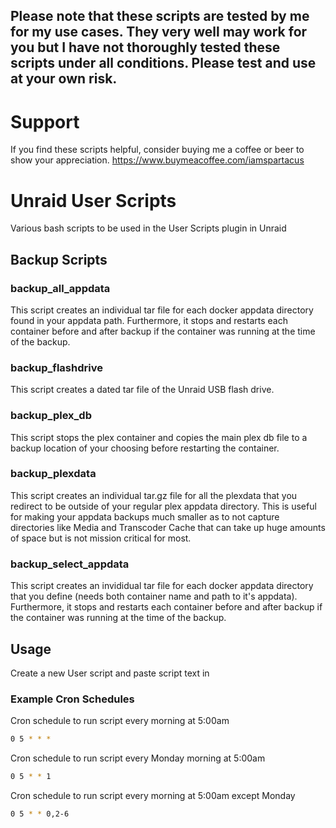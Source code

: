 ## Please note that these scripts are tested by me for my use cases.  They very well may work for you but I have not thoroughly tested these scripts under all conditions.  Please test and use at your own risk.

# Support

If you find these scripts helpful, consider buying me a coffee or beer to show your appreciation.  https://www.buymeacoffee.com/iamspartacus

# Unraid User Scripts

Various bash scripts to be used in the User Scripts plugin in Unraid


## Backup Scripts

### backup_all_appdata

This script creates an individual tar file for each docker appdata directory found in your appdata path.  Furthermore, it stops and restarts each container before and after backup if the container was running at the time of the backup.

### backup_flashdrive

This script creates a dated tar file of the Unraid USB flash drive.

### backup_plex_db

This script stops the plex container and copies the main plex db file to a backup location of your choosing before restarting the container.

### backup_plexdata

This script creates an individual tar.gz file for all the plexdata that you redirect to be outside of your regular plex appdata directory.  This is useful for making your appdata backups much smaller as to not capture directories like Media and Transcoder Cache that can take up huge amounts of space but is not mission critical for most.

### backup_select_appdata

This script creates an invididual tar file for each docker appdata directory that you define (needs both container name and path to it's appdata).  Furthermore, it stops and restarts each container before and after backup if the container was running at the time of the backup.

## Usage

Create a new User script and paste script text in

### Example Cron Schedules

Cron schedule to run script every morning at 5:00am

```bash
0 5 * * *
```

Cron schedule to run script every Monday morning at 5:00am

```bash
0 5 * * 1
```

Cron schedule to run script every morning at 5:00am except Monday

```bash
0 5 * * 0,2-6
```

